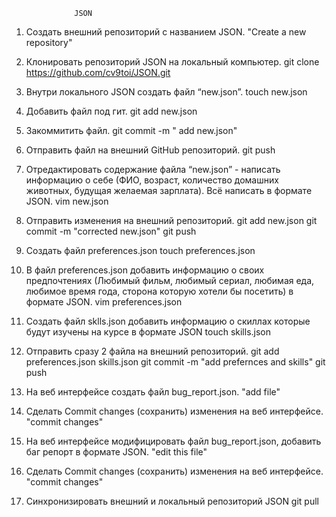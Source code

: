 			      JSON
1. Создать внешний репозиторий c названием JSON.
"Create a new repository"

2. Клонировать репозиторий JSON на локальный компьютер.
git clone https://github.com/cv9toi/JSON.git

3. Внутри локального JSON создать файл “new.json”.
touch new.json

4. Добавить файл под гит.
git add new.json

5. Закоммитить файл.
git commit -m " add new.json"

6. Отправить файл на внешний GitHub репозиторий.
git push

7. Отредактировать содержание файла “new.json” - написать информацию о себе (ФИО, возраст, количество домашних животных, будущая желаемая зарплата). Всё написать в формате JSON.
vim new.json

7. Отправить изменения на внешний репозиторий.
git add new.json
git commit -m "corrected new.json"
git push

9. Создать файл preferences.json
touch preferences.json

10. В файл preferences.json добавить информацию о своих предпочтениях (Любимый фильм, любимый сериал, любимая еда, любимое время года, сторона которую хотели бы посетить) в формате JSON.
vim preferences.json

11. Создать файл sklls.json добавить информацию о скиллах которые будут изучены на курсе в формате JSON
touch skills.json

12. Отправить сразу 2 файла на внешний репозиторий.
git add preferences.json skills.json
git commit -m "add prefernces and skills"
git push

13. На веб интерфейсе создать файл bug_report.json.
"add file"

14. Сделать Commit changes (сохранить) изменения на веб интерфейсе.
"commit changes"

15. На веб интерфейсе модифицировать файл bug_report.json, добавить баг репорт в формате JSON.
"edit this file"

16. Сделать Commit changes (сохранить) изменения на веб интерфейсе.
"commit changes"
17. Синхронизировать внешний и локальный репозиторий JSON
git pull
